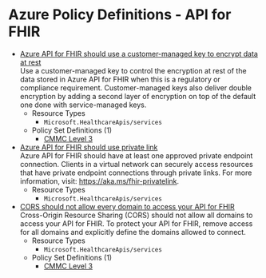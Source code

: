 # Azure Policy Definitions - API for FHIR

* [Azure API for FHIR should use a customer-managed key to encrypt data at rest](https://github.com/Azure/azure-policy/tree/master/built-in-policies/policyDefinitions/API%20for%20FHIR/HealthcareAPIs_EnableByok_Audit.json)  
  Use a customer-managed key to control the encryption at rest of the data stored in Azure API for FHIR when this is a regulatory or compliance requirement. Customer-managed keys also deliver double encryption by adding a second layer of encryption on top of the default one done with service-managed keys. 
  * Resource Types 
    * `Microsoft.HealthcareApis/services` 
  * Policy Set Definitions (1)  
    * [CMMC Level 3](https://github.com/Azure/azure-policy/tree/master/built-in-policies/policySetDefinitions/Regulatory%20Compliance/CMMC_L3.json)  
* [Azure API for FHIR should use private link](https://github.com/Azure/azure-policy/tree/master/built-in-policies/policyDefinitions/API%20for%20FHIR/HealthcareAPIs_PrivateLink_Audit.json)  
  Azure API for FHIR should have at least one approved private endpoint connection. Clients in a virtual network can securely access resources that have private endpoint connections through private links. For more information, visit: https://aka.ms/fhir-privatelink. 
  * Resource Types 
    * `Microsoft.HealthcareApis/services` 
* [CORS should not allow every domain to access your API for FHIR](https://github.com/Azure/azure-policy/tree/master/built-in-policies/policyDefinitions/API%20for%20FHIR/HealthcareAPIs_RestrictCORSAccess_Audit.json)  
  Cross-Origin Resource Sharing (CORS) should not allow all domains to access your API for FHIR. To protect your API for FHIR, remove access for all domains and explicitly define the domains allowed to connect. 
  * Resource Types 
    * `Microsoft.HealthcareApis/services` 
  * Policy Set Definitions (1)  
    * [CMMC Level 3](https://github.com/Azure/azure-policy/tree/master/built-in-policies/policySetDefinitions/Regulatory%20Compliance/CMMC_L3.json)  
